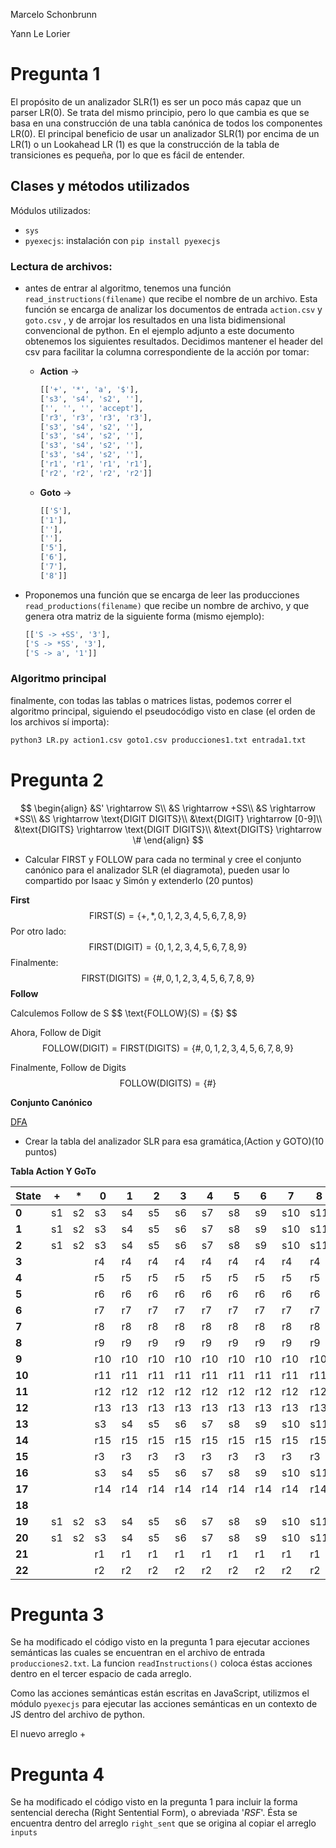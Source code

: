 
Marcelo Schonbrunn

Yann Le Lorier

# Pregunta 1

El propósito de un analizador SLR(1) es ser un poco más capaz que un parser LR(0). Se trata del mismo principio, pero lo que cambia es que se basa en una construcción de una tabla canónica de todos los componentes LR(0). El principal beneficio de usar un analizador SLR(1) por encima de un LR(1) o un Lookahead LR (1) es que la construcción de la tabla de transiciones es pequeña, por lo que es fácil de entender.

## Clases y métodos utilizados

Módulos utilizados:

- ```sys```
- ```pyexecjs```: instalación con ```pip install pyexecjs```

### Lectura de archivos:

- antes de entrar al algoritmo, tenemos una función ```read_instructions(filename)``` que recibe el nombre de un archivo. Esta función se encarga de analizar los documentos de entrada ```action.csv``` y ```goto.csv``` , y de arrojar los resultados en una lista bidimensional convencional de python. En el ejemplo adjunto a este documento obtenemos los siguientes resultados. Decidimos mantener el header del csv para facilitar la columna correspondiente de la acción por tomar:

  - **Action** $\rightarrow$ 

    ```sh
    [['+', '*', 'a', '$'], 
    ['s3', 's4', 's2', ''], 
    ['', '', '', 'accept'], 
    ['r3', 'r3', 'r3', 'r3'], 
    ['s3', 's4', 's2', ''], 
    ['s3', 's4', 's2', ''], 
    ['s3', 's4', 's2', ''], 
    ['s3', 's4', 's2', ''], 
    ['r1', 'r1', 'r1', 'r1'], 
    ['r2', 'r2', 'r2', 'r2']]
    ```

  - **Goto** $\rightarrow$

    ```sh
    [['S'], 
    ['1'], 
    [''], 
    [''], 
    ['5'], 
    ['6'], 
    ['7'], 
    ['8']]
    ```

- Proponemos una función que se encarga de leer las producciones ```read_productions(filename)``` que recibe un nombre de archivo, y que genera otra matriz de la siguiente forma (mismo ejemplo):

  ```sh
  [['S -> +SS', '3'], 
  ['S -> *SS', '3'], 
  ['S -> a', '1']]
  ```

### Algoritmo principal

finalmente, con todas las tablas o matrices listas, podemos correr el algoritmo principal, siguiendo el pseudocódigo visto en clase (el orden de los archivos sí importa):

```sh
python3 LR.py action1.csv goto1.csv producciones1.txt entrada1.txt
```

# Pregunta 2

$$
\begin{align}
&S' \rightarrow S\\
&S \rightarrow +SS\\
&S \rightarrow *SS\\
&S \rightarrow \text{DIGIT DIGITS}\\
&\text{DIGIT} \rightarrow [0-9]\\
&\text{DIGITS} \rightarrow \text{DIGIT DIGITS}\\
&\text{DIGITS} \rightarrow \#
\end{align}
$$

- Calcular FIRST y FOLLOW para cada no terminal y cree el conjunto canónico para el analizador SLR  (el  diagramota), pueden usar lo compartido por Isaac y Simón y extenderlo (20 puntos)

**First**
$$
\text{FIRST}(S) = \{+, *, 0, 1, 2, 3, 4, 5, 6, 7, 8, 9\}
$$
Por otro lado:
$$
\text{FIRST}(\text{DIGIT}) = \{0, 1, 2, 3, 4, 5, 6, 7, 8, 9\}
$$
Finalmente:
$$
\text{FIRST}(\text{DIGITS}) = \{\#, 0, 1, 2, 3,4 ,5,6,7,8,9\}
$$
**Follow**

Calculemos Follow de S
$$
\text{FOLLOW}(S) = \{$\}
$$

Ahora, Follow de Digit
$$
\text{FOLLOW}(\text{DIGIT}) = \text{FIRST}(\text{DIGITS}) = \{\#,0,1,2,3,4,5,6,7,8,9\}
$$

Finalmente, Follow de Digits
$$
\text{FOLLOW}(\text{DIGITS}) = \{ \# \}
$$

**Conjunto Canónico**

[DFA](DFA.png)

- Crear la tabla del analizador SLR para esa gramática,(Action y GOTO)(10 puntos)

**Tabla Action Y GoTo**

| State  | +    | *    | 0    | 1    | 2    | 3    | 4    | 5    | 6    | 7    | 8    | 9    | #    | $      | S    | DIGIT | DIGITS |
| ------ | ---- | ---- | ---- | ---- | ---- | ---- | ---- | ---- | ---- | ---- | ---- | ---- | ---- | ------ | ---- | ----- | ------ |
| **0**  | s1   | s2   | s3   | s4   | s5   | s6   | s7   | s8   | s9   | s10  | s11  | s12  |      |        | 18   | 13    |        |
| **1**  | s1   | s2   | s3   | s4   | s5   | s6   | s7   | s8   | s9   | s10  | s11  | s12  |      |        | 19   | 13    |        |
| **2**  | s1   | s2   | s3   | s4   | s5   | s6   | s7   | s8   | s9   | s10  | s11  | s12  |      |        | 20   | 13    |        |
| **3**  |      |      | r4   | r4   | r4   | r4   | r4   | r4   | r4   | r4   | r4   | r4   | r4   | r4     |      |       |        |
| **4**  |      |      | r5   | r5   | r5   | r5   | r5   | r5   | r5   | r5   | r5   | r5   | r5   | r5     |      |       |        |
| **5**  |      |      | r6   | r6   | r6   | r6   | r6   | r6   | r6   | r6   | r6   | r6   | r6   | r6     |      |       |        |
| **6**  |      |      | r7   | r7   | r7   | r7   | r7   | r7   | r7   | r7   | r7   | r7   | r7   | r7     |      |       |        |
| **7**  |      |      | r8   | r8   | r8   | r8   | r8   | r8   | r8   | r8   | r8   | r8   | r8   | r8     |      |       |        |
| **8**  |      |      | r9   | r9   | r9   | r9   | r9   | r9   | r9   | r9   | r9   | r9   | r9   | r9     |      |       |        |
| **9**  |      |      | r10  | r10  | r10  | r10  | r10  | r10  | r10  | r10  | r10  | r10  | r10  | r10    |      |       |        |
| **10** |      |      | r11  | r11  | r11  | r11  | r11  | r11  | r11  | r11  | r11  | r11  | r11  | r11    |      |       |        |
| **11** |      |      | r12  | r12  | r12  | r12  | r12  | r12  | r12  | r12  | r12  | r12  | r12  | r12    |      |       |        |
| **12** |      |      | r13  | r13  | r13  | r13  | r13  | r13  | r13  | r13  | r13  | r13  | r13  | r13    |      |       |        |
| **13** |      |      | s3   | s4   | s5   | s6   | s7   | s8   | s9   | s10  | s11  | s12  | s14  |        |      | 16    | 15     |
| **14** |      |      | r15  | r15  | r15  | r15  | r15  | r15  | r15  | r15  | r15  | r15  | r15  | r15    |      |       |        |
| **15** |      |      | r3   | r3   | r3   | r3   | r3   | r3   | r3   | r3   | r3   | r3   | r3   | r3     |      |       |        |
| **16** |      |      | s3   | s4   | s5   | s6   | s7   | s8   | s9   | s10  | s11  | s12  | s14  |        |      | 16    | 17     |
| **17** |      |      | r14  | r14  | r14  | r14  | r14  | r14  | r14  | r14  | r14  | r14  | r14  | r14    |      |       |        |
| **18** |      |      |      |      |      |      |      |      |      |      |      |      |      | accept |      |       |        |
| **19** | s1   | s2   | s3   | s4   | s5   | s6   | s7   | s8   | s9   | s10  | s11  | s12  |      |        | 21   | 13    |        |
| **20** | s1   | s2   | s3   | s4   | s5   | s6   | s7   | s8   | s9   | s10  | s11  | s12  |      |        | 22   | 13    |        |
| **21** |      |      | r1   | r1   | r1   | r1   | r1   | r1   | r1   | r1   | r1   | r1   | r1   | r1     |      |       |        |
| **22** |      |      | r2   | r2   | r2   | r2   | r2   | r2   | r2   | r2   | r2   | r2   | r2   | r2     |      |       |        |

# Pregunta 3

Se ha modificado el código visto en la pregunta 1 para ejecutar acciones semánticas las cuales se encuentran en el archivo de entrada ```producciones2.txt```. La funcion ```readInstructions()``` coloca éstas acciones dentro en el tercer espacio de cada arreglo.

 Como las acciones semánticas están escritas en JavaScript, utilizmos el módulo ```pyexecjs``` para ejecutar las acciones semánticas en un contexto de JS dentro del archivo de python.

 El nuevo arreglo + 
# Pregunta 4

Se ha modificado el código visto en la pregunta 1 para incluir la forma sentencial derecha (Right Sentential Form), o abreviada '*RSF*'. 
Ésta se encuentra dentro del arreglo  ```right_sent``` que se origina al copiar el arreglo ```inputs```
